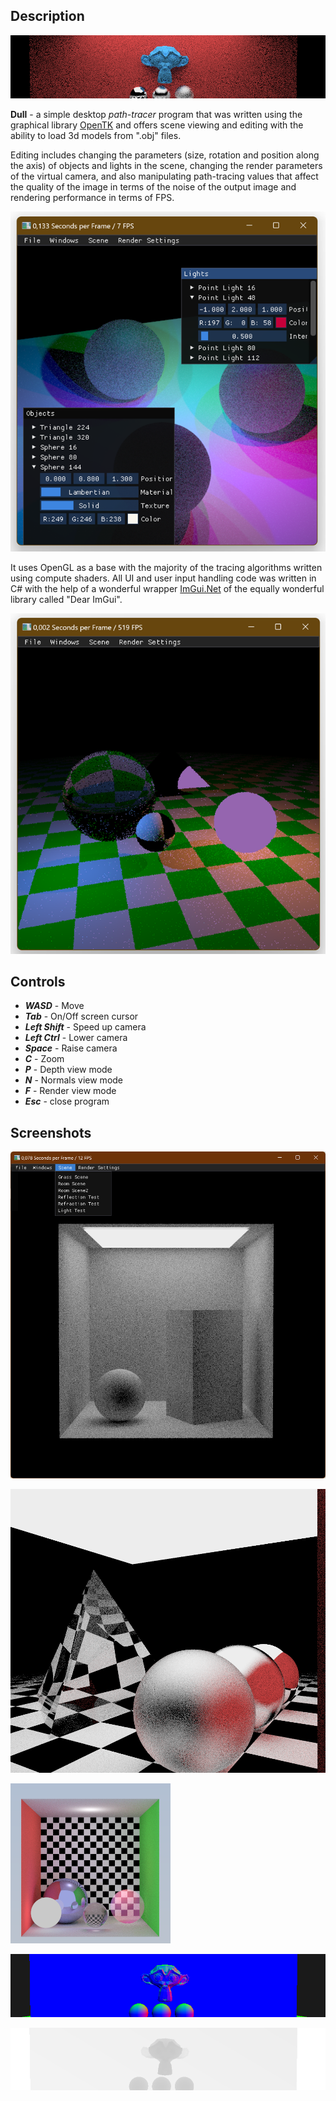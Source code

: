 ## Description

![monkey](./readmeScreenshots/screenshot(08-06-2023%201856-56-18-19).bmp)  

**Dull** - a simple desktop *path-tracer* program that was written using the graphical library [OpenTK](https://opentk.net) and offers scene viewing and editing with the ability to load 3d models from ".obj" files.  

Editing includes changing the parameters (size, rotation and position along the axis) of objects and lights in the scene, changing the render parameters of the virtual camera, and also manipulating path-tracing values that affect the quality of the image in terms of the noise of the output image and rendering performance in terms of FPS.

![obj_editing_ui](./readmeScreenshots/ui_objects.png)

It uses OpenGL as a base with the majority of the tracing algorithms written using compute shaders. All UI and user input handling code was written in C# with the help of a wonderful wrapper [ImGui.Net](https://github.com/ImGuiNET/ImGui.NET) of the equally wonderful library called "Dear ImGui".

![obj_scene_ui](./readmeScreenshots/ui_scene.png)

## Controls

- ***WASD*** - Move
- ***Tab*** - On/Off  screen cursor
- ***Left Shift*** - Speed up camera
- ***Left Ctrl*** - Lower camera
- ***Space*** - Raise camera
- ***C*** - Zoom
- ***P*** - Depth view mode
- ***N*** - Normals view mode
- ***F*** - Render view mode
- ***Esc*** - close program
  
## Screenshots

![obj_scene_ui](./readmeScreenshots/ui_room.png)

![obj_scene_ui](./readmeScreenshots/screenshot(09-06-2023%202157-57-21-11).bmp)

![obj_scene_ui](./readmeScreenshots/screenshot(08-06-2023%202051-51-20-18).bmp)

![obj_scene_ui](./readmeScreenshots/screenshot(08-06-2023%201922-22-19-19).bmp)

![obj_scene_ui](./readmeScreenshots/screenshot(08-06-2023%201929-29-19-19).bmp)